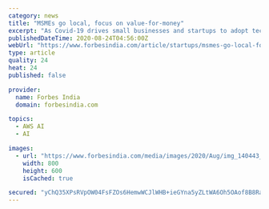 ```yaml
---
category: news
title: "MSMEs go local, focus on value-for-money"
excerpt: "As Covid-19 drives small businesses and startups to adopt technology solutions, small and mid-size IT players see growth by providing localised and value-for-money services"
publishedDateTime: 2020-08-24T04:56:00Z
webUrl: "https://www.forbesindia.com/article/startups/msmes-go-local-focus-on-valueformoney/61915/1"
type: article
quality: 24
heat: 24
published: false

provider:
  name: Forbes India
  domain: forbesindia.com

topics:
  - AWS AI
  - AI

images:
  - url: "https://www.forbesindia.com/media/images/2020/Aug/img_140443_vpnandcybersecurity.jpg"
    width: 800
    height: 600
    isCached: true

secured: "yChQ35XPsRVpOW04FsFZOs6HemwWCJlWHB+ieGYna5yZLtWA6Oh5OAof8B8RaLAoMVwIbJ69/1vJrxEgLi/PMpv3VOiD0QxjdIAAARkTV3ix0O2X9JjpiImxH9fvjXlTZsugXhxKs0/EzQ0i4530ZNQvukY6AnCf2jfX63lwCRo7hjInmp+j2fcUYguf4bMgl/ggT+zVwV4Trp7dWkTkfoa/XLSIPS786bHlHvyZ5Wt2qtSHx5u9b4wg5RyzCtSdNWLizePjaDq3QsvWBuV4DtfPzbwwI89+bTpkw0Uwfu9cOaZK3WXe5cuSwjPYpDVSPsESWJQZcEhD3nYBgkO2Jg==;W14pp2Kz5RoFwgoMUGQ47Q=="
---
```


